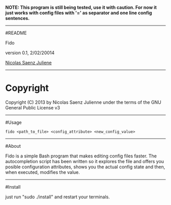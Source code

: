**NOTE: This program is still being tested, use it with caution. For now it just works with config files with '=' as separator and one line config sentences.**
****************************
#README

Fido

version 0.1, 2/02/20014

[Nicolas Saenz Juliene](mailto:nicolassaenzj@gmail.com)

****************************
# Copyright
Copyright (C) 2013 by Nicolas Saenz Julienne under the terms of the GNU General Public License v3

****************************
#Usage


```
fido <path_to_file> <config_attribute> <new_config_value>
```
****************************
#About

Fido is a simple Bash program that makes editing config files faster. The autocompletion script has been written so it explores the file and offers you posible configuration attributes, shows you the actual config state and then, when executed, modifies the value. 

****************************
#Install

just run "sudo ./install" and restart your terminals.

